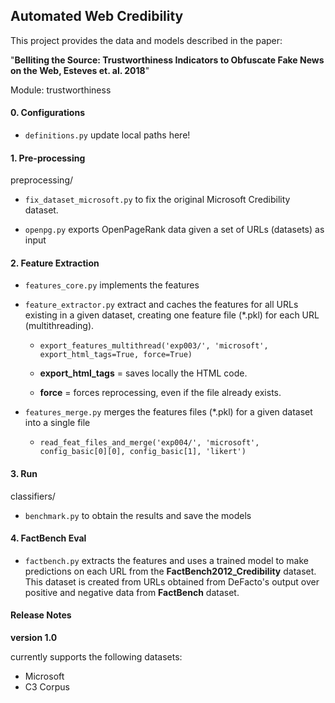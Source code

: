 ## Automated Web Credibility

This project provides the data and models described in the paper:

"**Belliting the Source: Trustworthiness Indicators to Obfuscate Fake News on the Web, Esteves et. al. 2018**"

Module: trustworthiness

#### 0. Configurations

- ``definitions.py`` update local paths here!

#### 1. Pre-processing
preprocessing/

-  ``fix_dataset_microsoft.py`` to fix the original Microsoft Credibility dataset.

- ``openpg.py`` exports OpenPageRank data given a set of URLs (datasets) as input

#### 2. Feature Extraction

- ``features_core.py`` implements the features

- ``feature_extractor.py`` extract and caches the features for all URLs existing in a given dataset, creating one feature file (*.pkl) for each URL (multithreading).
    - ``export_features_multithread('exp003/', 'microsoft', export_html_tags=True, force=True)``

    - **export_html_tags** = saves locally the HTML code.
    - **force** = forces reprocessing, even if the file already exists.

- ``features_merge.py`` merges the features files (*.pkl) for a given dataset into a single file
    - ``read_feat_files_and_merge('exp004/', 'microsoft', config_basic[0][0], config_basic[1], 'likert')``


#### 3. Run
classifiers/

- ``benchmark.py`` to obtain the results and save the models


#### 4. FactBench Eval

- ``factbench.py`` extracts the features and uses a trained model to make predictions on each URL from the **FactBench2012_Credibility** dataset. This dataset is created from URLs obtained from DeFacto's output over positive and negative data from **FactBench** dataset.


#### Release Notes

**version 1.0**

currently supports the following datasets:
- Microsoft
- C3 Corpus